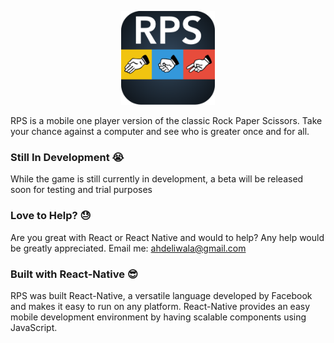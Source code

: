<p align = "center"><a href="url"><img src="https://github.com/alaydeliwala/RPS/blob/master/Design%20Items/Updated%20AppIcon.png"  height="150" width="150" ></a></p>

RPS is a mobile one player version of the classic Rock Paper Scissors. Take your chance against a computer and see who is greater once and for all.

### Still In Development :sob:
While the game is still currently in development, a beta will be released soon for testing and trial purposes


### Love to Help? :sweat:
Are you great with React or React Native and would to help? Any help would be greatly appreciated.
Email me: ahdeliwala@gmail.com


### Built with React-Native :sunglasses:
RPS was built React-Native, a versatile language developed by Facebook and makes it easy to run on any platform. React-Native provides an easy mobile development environment by having scalable components using JavaScript.
